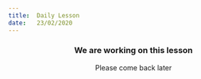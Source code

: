 ```yaml
---
title:  Daily Lesson
date:   23/02/2020
---
```


### <center>We are working on this lesson</center>
<center>Please come back later</center>